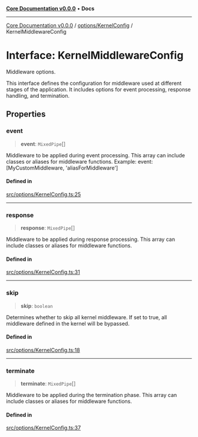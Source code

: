 [**Core Documentation v0.0.0**](../../../README.md) • **Docs**

***

[Core Documentation v0.0.0](../../../modules.md) / [options/KernelConfig](../README.md) / KernelMiddlewareConfig

# Interface: KernelMiddlewareConfig

Middleware options.

This interface defines the configuration for middleware used at different stages of the application.
It includes options for event processing, response handling, and termination.

## Properties

### event

> **event**: `MixedPipe`[]

Middleware to be applied during event processing.
This array can include classes or aliases for middleware functions.
Example: event: [MyCustomMiddleware, 'aliasForMiddleware']

#### Defined in

[src/options/KernelConfig.ts:25](https://github.com/stonemjs/core/blob/be89f756f02a94c320588453a86b3e95bc4e060f/src/options/KernelConfig.ts#L25)

***

### response

> **response**: `MixedPipe`[]

Middleware to be applied during response processing.
This array can include classes or aliases for middleware functions.

#### Defined in

[src/options/KernelConfig.ts:31](https://github.com/stonemjs/core/blob/be89f756f02a94c320588453a86b3e95bc4e060f/src/options/KernelConfig.ts#L31)

***

### skip

> **skip**: `boolean`

Determines whether to skip all kernel middleware.
If set to true, all middleware defined in the kernel will be bypassed.

#### Defined in

[src/options/KernelConfig.ts:18](https://github.com/stonemjs/core/blob/be89f756f02a94c320588453a86b3e95bc4e060f/src/options/KernelConfig.ts#L18)

***

### terminate

> **terminate**: `MixedPipe`[]

Middleware to be applied during the termination phase.
This array can include classes or aliases for middleware functions.

#### Defined in

[src/options/KernelConfig.ts:37](https://github.com/stonemjs/core/blob/be89f756f02a94c320588453a86b3e95bc4e060f/src/options/KernelConfig.ts#L37)
